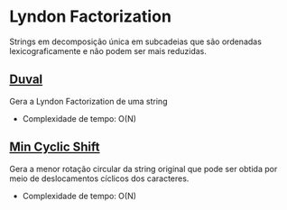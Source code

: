 # Lyndon Factorization

Strings em decomposição única em subcadeias que são ordenadas lexicograficamente e não podem ser mais reduzidas.

## [Duval](duval.cpp)

Gera a Lyndon Factorization de uma string

* Complexidade de tempo: O(N)

## [Min Cyclic Shift](min_cyclic_shift.cpp)

Gera a menor rotação circular da string original que pode ser obtida por meio de deslocamentos cíclicos dos caracteres.

* Complexidade de tempo: O(N)

